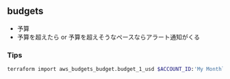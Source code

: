 ## budgets

- 予算
- 予算を超えたら or 予算を超えそうなペースならアラート通知がくる

### Tips

```bash
terraform import aws_budgets_budget.budget_1_usd $ACCOUNT_ID:'My Monthly Cost Budget $1.00'
```
